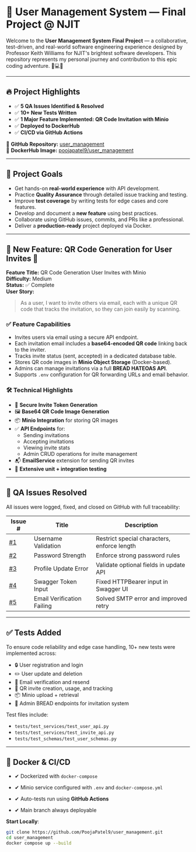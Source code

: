 # 👥 User Management System — Final Project @ NJIT

Welcome to the **User Management System Final Project** — a collaborative, test-driven, and real-world software engineering experience designed by Professor Keith Williams for NJIT's brightest software developers. This repository represents my personal journey and contribution to this epic coding adventure. 🧠💻🚀

---

## 🔥 Project Highlights

- ✅ **5 QA Issues Identified & Resolved**
- ✅ **10+ New Tests Written**
- ✅ **1 Major Feature Implemented: QR Code Invitation with Minio**
- ✅ **Deployed to DockerHub**
- ✅ **CI/CD via GitHub Actions**

🔗 **GitHub Repository:** [user_management](https://github.com/PoojaPatel9/user_management.git)  
🐳 **DockerHub Image:** [poojapatel9/user_management](https://hub.docker.com/repository/docker/poojapatel9/user_management)

---

## 🎯 Project Goals

- Get hands-on **real-world experience** with API development.
- Practice **Quality Assurance** through detailed issue tracking and testing.
- Improve **test coverage** by writing tests for edge cases and core features.
- Develop and document a **new feature** using best practices.
- Collaborate using GitHub issues, commits, and PRs like a professional.
- Deliver a **production-ready** project deployed via Docker.

---

## 🚀 New Feature: QR Code Generation for User Invites 🎫

**Feature Title:** QR Code Generation User Invites with Minio  
**Difficulty:** Medium  
**Status:** ✅ Complete  
**User Story:**  
> As a user, I want to invite others via email, each with a unique QR code that tracks the invitation, so they can join easily by scanning.

### ✅ Feature Capabilities

- Invites users via email using a secure API endpoint.
- Each invitation email includes a **base64-encoded QR code** linking back to the inviter.
- Tracks invite status (sent, accepted) in a dedicated database table.
- Stores QR code images in **Minio Object Storage** (Docker-based).
- Admins can manage invitations via a full **BREAD HATEOAS API**.
- Supports `.env` configuration for QR forwarding URLs and email behavior.

### 🛠️ Technical Highlights

- 🔐 **Secure Invite Token Generation**
- 🖼️ **Base64 QR Code Image Generation**
- 📦 **Minio Integration** for storing QR images
- ✅ **API Endpoints** for:
  - Sending invitations
  - Accepting invitations
  - Viewing invite stats
  - Admin CRUD operations for invite management
- 📬 **EmailService** extension for sending QR invites
- 🧪 **Extensive unit + integration testing**

---

## 🐞 QA Issues Resolved

All issues were logged, fixed, and closed on GitHub with full traceability:

| Issue # | Title | Description |
|--------|-------|-------------|
| [#1](https://github.com/PoojaPatel9/user_management/issues/1) | Username Validation | Restrict special characters, enforce length |
| [#2](https://github.com/PoojaPatel9/user_management/issues/2) | Password Strength | Enforce strong password rules |
| [#3](https://github.com/PoojaPatel9/user_management/issues/3) | Profile Update Error | Validate optional fields in update API |
| [#4](https://github.com/PoojaPatel9/user_management/issues/4) | Swagger Token Input | Fixed HTTPBearer input in Swagger UI |
| [#5](https://github.com/PoojaPatel9/user_management/issues/5) | Email Verification Failing | Solved SMTP error and improved retry |

---

## ✅ Tests Added

To ensure code reliability and edge case handling, 10+ new tests were implemented across:

- 🔒 User registration and login
- ✏️ User update and deletion
- 📩 Email verification and resend
- 🎫 QR invite creation, usage, and tracking
- 📦 Minio upload + retrieval
- 🔄 Admin BREAD endpoints for invitation system

Test files include:
- `tests/test_services/test_user_api.py`
- `tests/test_services/test_invite_api.py`
- `tests/test_schemas/test_user_schemas.py`

---

## 🐳 Docker & CI/CD

- ✔ Dockerized with `docker-compose`
- ✔ Minio service configured with `.env` and `docker-compose.yml`

- ✔ Auto-tests run using **GitHub Actions**
- ✔ Main branch always deployable

**Start Locally**:
```bash
git clone https://github.com/PoojaPatel9/user_management.git
cd user_management
docker compose up --build
